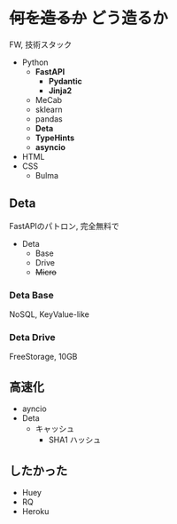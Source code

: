 # ~~何を造るか~~  どう造るか

FW, 技術スタック

- Python
  - **FastAPI**
    - **Pydantic**
    - **Jinja2**
  - MeCab
  - sklearn
  - pandas
  - **Deta**
  - **TypeHints**
  - **asyncio**
- HTML
- CSS
  - Bulma

## Deta

FastAPIのパトロン, 完全無料で

- Deta
  - Base
  - Drive
  - ~~Micro~~

### Deta Base

NoSQL, KeyValue-like

### Deta Drive

FreeStorage, 10GB

## 高速化

- ayncio
- Deta
  - キャッシュ
    - SHA1 ハッシュ

## したかった

- Huey
- RQ
- Heroku

